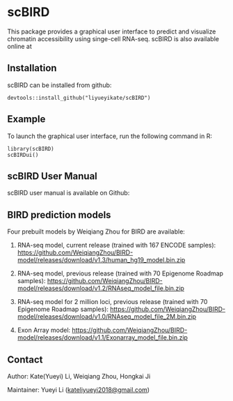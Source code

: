 scBIRD
======

<!-- badges: start -->
<!-- badges: end -->
This package provides a graphical user interface to predict and
visualize chromatin accessibility using singe-cell RNA-seq. scBIRD is
also available online at

Installation
------------

scBIRD can be installed from github:

    devtools::install_github("liyueyikate/scBIRD")

Example
-------

To launch the graphical user interface, run the following command in R:

    library(scBIRD)
    scBIRDui()

scBIRD User Manual
------------------

scBIRD user manual is available on Github:

BIRD prediction models
----------------------

Four prebuilt models by Weiqiang Zhou for BIRD are available:

1.  RNA-seq model, current release (trained with 167 ENCODE samples):
    <a href="https://github.com/WeiqiangZhou/BIRD-model/releases/download/v1.3/human_hg19_model.bin.zip" class="uri">https://github.com/WeiqiangZhou/BIRD-model/releases/download/v1.3/human_hg19_model.bin.zip</a>

2.  RNA-seq model, previous release (trained with 70 Epigenome Roadmap
    samples):
    <a href="https://github.com/WeiqiangZhou/BIRD-model/releases/download/v1.2/RNAseq_model_file.bin.zip" class="uri">https://github.com/WeiqiangZhou/BIRD-model/releases/download/v1.2/RNAseq_model_file.bin.zip</a>

3.  RNA-seq model for 2 million loci, previous release (trained with 70
    Epigenome Roadmap samples):
    <a href="https://github.com/WeiqiangZhou/BIRD-model/releases/download/v1.0/RNAseq_model_file_2M.bin.zip" class="uri">https://github.com/WeiqiangZhou/BIRD-model/releases/download/v1.0/RNAseq_model_file_2M.bin.zip</a>

4.  Exon Array model:
    <a href="https://github.com/WeiqiangZhou/BIRD-model/releases/download/v1.1/Exonarray_model_file.bin.zip" class="uri">https://github.com/WeiqiangZhou/BIRD-model/releases/download/v1.1/Exonarray_model_file.bin.zip</a>

Contact
-------

Author: Kate(Yueyi) Li, Weiqiang Zhou, Hongkai Ji

Maintainer: Yueyi Li
(<a href="mailto:kateliyueyi2018@gmail.com" class="email">kateliyueyi2018@gmail.com</a>)

